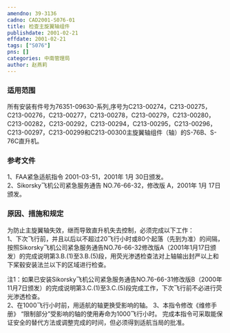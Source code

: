 ```yaml
---
amendno: 39-3136  
cadno: CAD2001-S076-01  
title: 检查主旋翼轴组件  
publishdate: 2001-02-21  
effdate: 2001-02-21  
tags: ["S076"]  
pns: []  
categories: 中南管理局  
author: 赵燕莉  
---
```

  
### 适用范围  
所有安装有件号为76351-09630-系列,序号为C213-00274，C213-00275，C213-00276，C213-00277，C213-00278，C213-00279，C213-00280，C213-00282，C213-00292，C213-00294，C213-00295，C213-00296，C213-00297，C213-00299和C213-00300主旋翼轴组件（轴）的S-76B、S-76C直升机。  
  
<!--more-->  
### 参考文件  
1、FAA紧急适航指令 2001-03-51，2001年 1月 30日颁发。  
 2、Sikorsky飞机公司紧急服务通告 NO.76-66-32，修改版 A，2001年 1月 17日颁发。  
  
### 原因、措施和规定  
为防止主旋翼轴失效，继而导致直升机失去控制，必须完成以下工作：  
    1、下次飞行前，并且以后以不超过20飞行小时或80个起落（先到为准）的间隔，按照Sikorsky飞机公司紧急服务通告NO.76-66-32修改版A（2001年1月17日颁发）的完成说明第3.B.(1)至3.B.(5)段，用荧光渗透检查法对上轴输出封严以上和下桨毂安装法兰以下的区域进行检查。  
  
注1：如果已安装Sikorsky飞机公司紧急服务通告NO.76-66-31修改版B（2000年11月7日颁发）的完成说明第3.C.(1)至3.C.(5)段完成工作，下次飞行前不必进行荧光渗透检查。  
2、在1000飞行小时前，用适航的轴更换受影响的轴。     3、本指令修改《维修手册》 “限制部分”受影响的轴的使用寿命为1000飞行小时。     完成本指令可采取能保证安全的替代方法或调整完成的时间，但必须得到适航当局的批准。  
